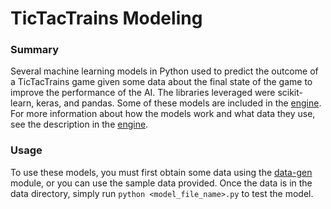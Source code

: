 # **TicTacTrains Modeling**

### **Summary**

Several machine learning models in Python used to predict the outcome of a TicTacTrains game given some data about the final state of the game to improve the performance of the AI. The libraries leveraged were scikit-learn, keras, and pandas. Some of these models are included in the [engine](../engine/). For more information about how the models work and what data they use, see the description in the [engine](../engine/README.md). 

### **Usage**
To use these models, you must first obtain some data using the [data-gen](../data-gen/) module, or you can use the sample data provided. Once the data is in the data directory, simply run `python <model_file_name>.py` to test the model. 

